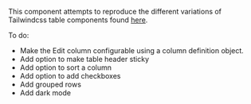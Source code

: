 This component attempts to reproduce the different variations of Tailwindcss table components found [here](https://tailwindui.com/components/application-ui/lists/tables).

To do:

- Make the Edit column configurable using a column definition object.
- Add option to make table header sticky
- Add option to sort a column
- Add option to add checkboxes
- Add grouped rows
- Add dark mode
